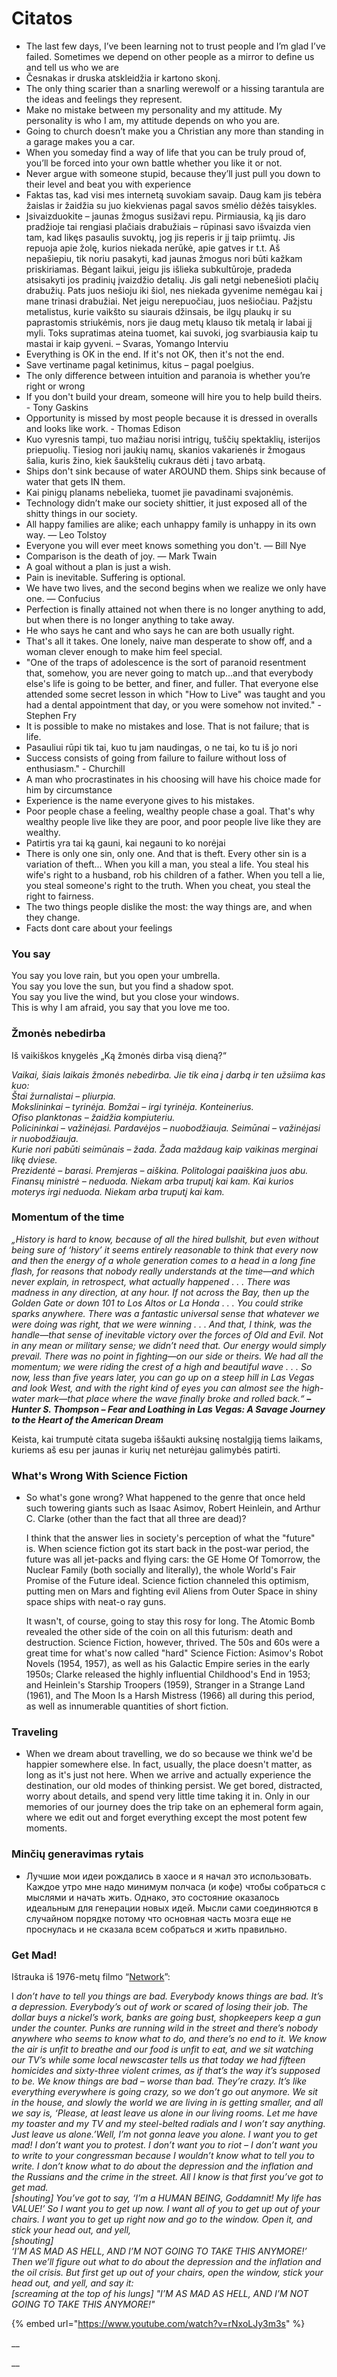# Citatos

* The last few days, I’ve been learning not to trust people and I’m glad I’ve failed. Sometimes we depend on other people as a mirror to define us and tell us who we are
* Česnakas ir druska atskleidžia ir kartono skonį.
* The only thing scarier than a snarling werewolf or a hissing tarantula are the ideas and feelings they represent.
* Make no mistake between my personality and my attitude. My personality is who I am, my attitude depends on who you are.
* Going to church doesn’t make you a Christian any more than standing in a garage makes you a car.
* When you someday find a way of life that you can be truly proud of, you’ll be forced into your own battle whether you like it or not.
* Never argue with someone stupid, because they’ll just pull you down to their level and beat you with experience
* Faktas tas, kad visi mes internetą suvokiam savaip. Daug kam jis tebėra žaislas ir žaidžia su juo kiekvienas pagal savos smėlio dėžės taisykles.
* Įsivaizduokite – jaunas žmogus susižavi repu. Pirmiausia, ką jis daro pradžioje tai rengiasi plačiais drabužiais – rūpinasi savo išvaizda vien tam, kad likęs pasaulis suvoktų, jog jis reperis ir jį taip priimtų. Jis repuoja apie žolę, kurios niekada nerūkė, apie gatves ir t.t. Aš nepašiepiu, tik noriu pasakyti, kad jaunas žmogus nori būti kažkam priskiriamas. Bėgant laikui, jeigu jis išlieka subkultūroje, pradeda atsisakyti jos pradinių įvaizdžio detalių. Jis gali netgi nebenešioti plačių drabužių. Pats juos nešioju iki šiol, nes niekada gyvenime nemėgau kai į mane trinasi drabužiai. Net jeigu nerepuočiau, juos nešiočiau. Pažįstu metalistus, kurie vaikšto su siaurais džinsais, be ilgų plaukų ir su paprastomis striukėmis, nors jie daug metų klauso tik metalą ir labai jį myli. Toks supratimas ateina tuomet, kai suvoki, jog svarbiausia kaip tu mastai ir kaip gyveni. – Svaras, Yomango Interviu
* Everything is OK in the end. If it's not OK, then it's not the end.
* Save vertiname pagal ketinimus, kitus – pagal poelgius.
* The only difference between intuition and paranoia is whether you’re right or wrong
* If you don't build your dream, someone will hire you to help build theirs. - Tony Gaskins
* Opportunity is missed by most people because it is dressed in overalls and looks like work. - Thomas Edison
* Kuo vyresnis tampi, tuo mažiau norisi intrigų, tuščių spektaklių, isterijos priepuolių. Tiesiog nori jaukių namų, skanios vakarienės ir žmogaus šalia, kuris žino, kiek šaukštelių cukraus dėti į tavo arbatą.
* Ships don't sink because of water AROUND them. Ships sink because of water that gets IN them.
* Kai pinigų planams nebelieka, tuomet jie pavadinami svajonėmis.
* Technology didn’t make our society shittier, it just exposed all of the shitty things in our society.
* All happy families are alike; each unhappy family is unhappy in its own way. — Leo Tolstoy
* Everyone you will ever meet knows something you don't. — Bill Nye
* Comparison is the death of joy. — Mark Twain
* A goal without a plan is just a wish.
* Pain is inevitable. Suffering is optional.
* We have two lives, and the second begins when we realize we only have one. ― Confucius
* Perfection is finally attained not when there is no longer anything to add, but when there is no longer anything to take away.
* He who says he cant and who says he can are both usually right.
* That's all it takes. One lonely, naive man desperate to show off, and a woman clever enough to make him feel special.
* "One of the traps of adolescence is the sort of paranoid resentment that, somehow, you are never going to match up...and that everybody else's life is going to be better, and finer, and fuller. That everyone else attended some secret lesson in which "How to Live" was taught and you had a dental appointment that day, or you were somehow not invited." - Stephen Fry
* It is possible to make no mistakes and lose. That is not failure; that is life.
* Pasauliui rūpi tik tai, kuo tu jam naudingas, o ne tai, ko tu iš jo nori
* Success consists of going from failure to failure without loss of enthusiasm." - Churchill
* A man who procrastinates in his choosing will have his choice made for him by circumstance
* Experience is the name everyone gives to his mistakes.
* Poor people chase a feeling, wealthy people chase a goal. That's why wealthy people live like they are poor, and poor people live like they are wealthy.
* Patirtis yra tai ką gauni, kai negauni to ko norėjai
* There is only one sin, only one. And that is theft. Every other sin is a variation of theft... When you kill a man, you steal a life. You steal his wife's right to a husband, rob his children of a father. When you tell a lie, you steal someone's right to the truth. When you cheat, you steal the right to fairness.
* The two things people dislike the most: the way things are, and when they change.
* Facts dont care about your feelings

### You say

You say you love rain, but you open your umbrella.   
You say you love the sun, but you find a shadow spot.   
You say you live the wind, but you close your windows.   
This is why I am afraid, you say that you love me too.

### Žmonės nebedirba

Iš vaikiškos knygelės „Ką žmonės dirba visą dieną?“

_Vaikai, šiais laikais žmonės nebedirba. Jie tik eina į darbą ir ten užsiima kas kuo:  
Štai žurnalistai – pliurpia.  
Mokslininkai – tyrinėja. Bomžai – irgi tyrinėja. Konteinerius.  
Ofiso planktonas – žaidžia kompiuteriu.  
Policininkai – važinėjasi. Pardavėjos – nuobodžiauja. Seimūnai – važinėjasi ir nuobodžiauja.  
Kurie nori pabūti seimūnais – žada. Žada maždaug kaip vaikinas merginai likę dviese.  
Prezidentė – barasi. Premjeras – aiškina. Politologai paaiškina juos abu.  
Finansų ministrė – neduoda. Niekam arba truputį kai kam. Kai kurios moterys irgi neduoda. Niekam arba truputį kai kam._

### Momentum of the time

_„History is hard to know, because of all the hired bullshit, but even without being sure of ‘history’ it seems entirely reasonable to think that every now and then the energy of a whole generation comes to a head in a long fine flash, for reasons that nobody really understands at the time—and which never explain, in retrospect, what actually happened . . . There was madness in any direction, at any hour. If not across the Bay, then up the Golden Gate or down 101 to Los Altos or La Honda . . . You could strike sparks anywhere. There was a fantastic universal sense that whatever we were doing was right, that we were winning . . . And that, I think, was the handle—that sense of inevitable victory over the forces of Old and Evil. Not in any mean or military sense; we didn’t need that. Our energy would simply prevail. There was no point in fighting—on our side or theirs. We had all the momentum; we were riding the crest of a high and beautiful wave . . . So now, less than five years later, you can go up on a steep hill in Las Vegas and look West, and with the right kind of eyes you can almost see the high-water mark—that place where the wave finally broke and rolled back.“ **– Hunter S. Thompson – Fear and Loathing in Las Vegas: A Savage Journey to the Heart of the American Dream**_

Keista, kai trumputė citata sugeba iššaukti auksinę nostalgiją tiems laikams, kuriems aš esu per jaunas ir kurių net neturėjau galimybės patirti.

### What's Wrong With Science Fiction

* So what's gone wrong? What happened to the genre that once held such towering giants such as Isaac Asimov, Robert Heinlein, and Arthur C. Clarke \(other than the fact that all three are dead\)?

  I think that the answer lies in society's perception of what the "future" is. When science fiction got its start back in the post-war period, the future was all jet-packs and flying cars: the GE Home Of Tomorrow, the Nuclear Family \(both socially and literally\), the whole World's Fair Promise of the Future ideal. Science fiction channeled this optimism, putting men on Mars and fighting evil Aliens from Outer Space in shiny space ships with neat-o ray guns.

  It wasn't, of course, going to stay this rosy for long. The Atomic Bomb revealed the other side of the coin on all this futurism: death and destruction. Science Fiction, however, thrived. The 50s and 60s were a great time for what's now called "hard" Science Fiction: Asimov's Robot Novels \(1954, 1957\), as well as his Galactic Empire series in the early 1950s; Clarke released the highly influential Childhood's End in 1953; and Heinlein's Starship Troopers \(1959\), Stranger in a Strange Land \(1961\), and The Moon Is a Harsh Mistress \(1966\) all during this period, as well as innumerable quantities of short fiction.

### Traveling

* When we dream about travelling, we do so because we think we'd be happier somewhere else. In fact, usually, the place doesn't matter, as long as it's just not here. When we arrive and actually experience the destination, our old modes of thinking persist. We get bored, distracted, worry about details, and spend very little time taking it in. Only in our memories of our journey does the trip take on an ephemeral form again, where we edit out and forget everything except the most potent few moments.

### Minčių generavimas rytais

* Лучшие мои идеи рождались в хаосе и я начал это использовать. Каждое утро мне надо минимум полчаса \(и кофе\) чтобы собраться с мыслями и начать жить. Однако, это состояние оказалось идеальным для генерации новых идей. Мысли сами соединяются в случайном порядке потому что основная часть мозга еще не проснулась и не сказала всем собраться и жить правильно.

### Get Mad!

 Ištrauka iš 1976-metų filmo “[Network](http://www.imdb.com/title/tt0074958/)”:

 I _don’t have to tell you things are bad. Everybody knows things are bad. It’s a depression. Everybody’s out of work or scared of losing their job. The dollar buys a nickel’s work, banks are going bust, shopkeepers keep a gun under the counter. Punks are running wild in the street and there’s nobody anywhere who seems to know what to do, and there’s no end to it. We know the air is unfit to breathe and our food is unfit to eat, and we sit watching our TV’s while some local newscaster tells us that today we had fifteen homicides and sixty-three violent crimes, as if that’s the way it’s supposed to be. We know things are bad – worse than bad. They’re crazy. It’s like everything everywhere is going crazy, so we don’t go out anymore. We sit in the house, and slowly the world we are living in is getting smaller, and all we say is, ‘Please, at least leave us alone in our living rooms. Let me have my toaster and my TV and my steel-belted radials and I won’t say anything. Just leave us alone.’Well, I’m not gonna leave you alone. I want you to get mad! I don’t want you to protest. I don’t want you to riot – I don’t want you to write to your congressman because I wouldn’t know what to tell you to write. I don’t know what to do about the depression and the inflation and the Russians and the crime in the street. All I know is that first you’ve got to get mad.  
\[shouting\] You’ve got to say, ‘I’m a HUMAN BEING, Goddamnit! My life has VALUE!’ So I want you to get up now. I want all of you to get up out of your chairs. I want you to get up right now and go to the window. Open it, and stick your head out, and yell,  
\[shouting\]  
‘I’M AS MAD AS HELL, AND I’M NOT GOING TO TAKE THIS ANYMORE!’  
Then we’ll figure out what to do about the depression and the inflation and the oil crisis. But first get up out of your chairs, open the window, stick your head out, and yell, and say it:  
\[screaming at the top of his lungs\] "I’M AS MAD AS HELL, AND I’M NOT GOING TO TAKE THIS ANYMORE!"_

{% embed url="https://www.youtube.com/watch?v=rNxoLJy3m3s" %}

\_\_

\_\_

